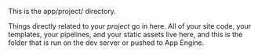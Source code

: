 This is the app/project/ directory.

Things directly related to your _project_ go in here. All of your site code, your templates, your pipelines, and your static assets live here, and this is the folder that is run on the dev server or pushed to App Engine.